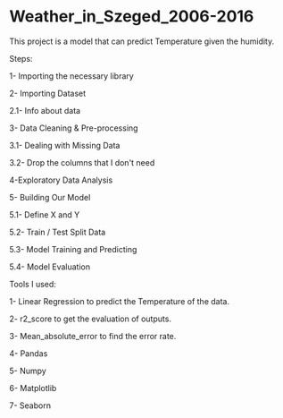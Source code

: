 # Weather_in_Szeged_2006-2016

This project is a model that can predict Temperature given the humidity.

Steps:

1- Importing the necessary library

2- Importing Dataset

2.1- Info about data

3- Data Cleaning & Pre-processing


3.1- Dealing with Missing Data

3.2- Drop the columns that I don't need

4-Exploratory Data Analysis

5- Building Our Model

5.1- Define X and Y

5.2- Train / Test Split Data

5.3- Model Training and Predicting

5.4- Model Evaluation

Tools I used:

1- Linear Regression to predict the Temperature of the data.

2- r2_score to get the evaluation of outputs.

3- Mean_absolute_error to find the error rate.

4- Pandas

5- Numpy

6- Matplotlib

7- Seaborn
